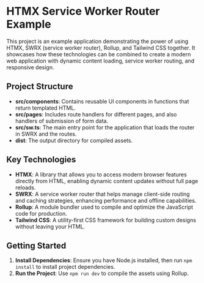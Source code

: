 # HTMX Service Worker Router Example

This project is an example application demonstrating the power of using HTMX, SWRX (service worker router), Rollup, and Tailwind CSS together. It showcases how these technologies can be combined to create a modern web application with dynamic content loading, service worker routing, and responsive design.

## Project Structure

- **src/components**: Contains reusable UI components in functions that return templated HTML.
- **src/pages**: Includes route handlers for different pages, and also handlers of submission of form data.
- **src/sw.ts**: The main entry point for the application that loads the router in SWRX and the routes.
- **dist**: The output directory for compiled assets.

## Key Technologies

- **HTMX**: A library that allows you to access modern browser features directly from HTML, enabling dynamic content updates without full page reloads.
- **SWRX**: A service worker router that helps manage client-side routing and caching strategies, enhancing performance and offline capabilities.
- **Rollup**: A module bundler used to compile and optimize the JavaScript code for production.
- **Tailwind CSS**: A utility-first CSS framework for building custom designs without leaving your HTML.

## Getting Started

1. **Install Dependencies**: Ensure you have Node.js installed, then run `npm install` to install project dependencies.
2. **Run the Project**: Use `npm run dev` to compile the assets using Rollup.
